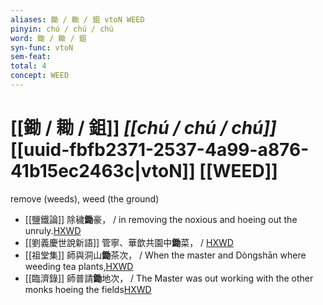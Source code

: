 ```yaml
---
aliases: 鋤 / 耡 / 鉏 vtoN WEED
pinyin: chú / chú / chú
word: 鋤 / 耡 / 鉏
syn-func: vtoN
sem-feat: 
total: 4
concept: WEED 
---
```

# [[鋤 / 耡 / 鉏]] *[[chú / chú / chú]]*  [[uuid-fbfb2371-2537-4a99-a876-41b15ec2463c|vtoN]] [[WEED]]
remove (weeds), weed (the ground)
 - [[鹽鐵論]] 除穢**鋤**豪， / in removing the noxious and hoeing out the unruly.[HXWD](https://hxwd.org/textview.html?location=KR3a0006_tls_003-8a.8)
 - [[劉義慶世說新語]] 管寧、華歆共園中**鋤**菜，
                     / [HXWD](https://hxwd.org/textview.html?location=KR3l0002_tls_001-11a.2)
 - [[祖堂集]] 師與洞山**鋤**茶次， / When the master and Dòngshān where weeding tea plants,[HXWD](https://hxwd.org/textview.html?location=KR6q0002_Yan_006-2048a.2)
 - [[臨濟錄]] 師普請**鋤**地次， / The Master was out working with the other monks hoeing the fields[HXWD](https://hxwd.org/textview.html?location=KR6q0053_T_001-0505a.48)
